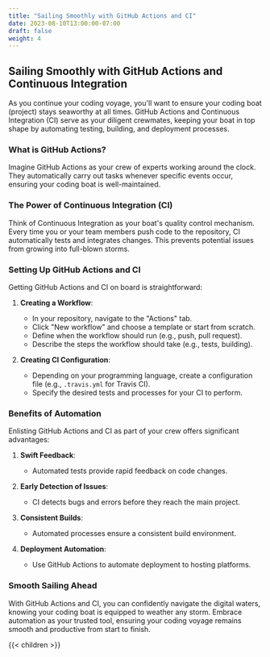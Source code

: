 ```yaml
---
title: "Sailing Smoothly with GitHub Actions and CI"
date: 2023-08-10T13:00:00-07:00
draft: false
weight: 4
---
```


## Sailing Smoothly with GitHub Actions and Continuous Integration

As you continue your coding voyage, you'll want to ensure your coding boat (project) stays seaworthy at all times. GitHub Actions and Continuous Integration (CI) serve as your diligent crewmates, keeping your boat in top shape by automating testing, building, and deployment processes.

### What is GitHub Actions?

Imagine GitHub Actions as your crew of experts working around the clock. They automatically carry out tasks whenever specific events occur, ensuring your coding boat is well-maintained.

### The Power of Continuous Integration (CI)

Think of Continuous Integration as your boat's quality control mechanism. Every time you or your team members push code to the repository, CI automatically tests and integrates changes. This prevents potential issues from growing into full-blown storms.

### Setting Up GitHub Actions and CI

Getting GitHub Actions and CI on board is straightforward:

1. **Creating a Workflow**:
   - In your repository, navigate to the "Actions" tab.
   - Click "New workflow" and choose a template or start from scratch.
   - Define when the workflow should run (e.g., push, pull request).
   - Describe the steps the workflow should take (e.g., tests, building).

2. **Creating CI Configuration**:
   - Depending on your programming language, create a configuration file (e.g., `.travis.yml` for Travis CI).
   - Specify the desired tests and processes for your CI to perform.

### Benefits of Automation

Enlisting GitHub Actions and CI as part of your crew offers significant advantages:

1. **Swift Feedback**:
   - Automated tests provide rapid feedback on code changes.
   
2. **Early Detection of Issues**:
   - CI detects bugs and errors before they reach the main project.

3. **Consistent Builds**:
   - Automated processes ensure a consistent build environment.

4. **Deployment Automation**:
   - Use GitHub Actions to automate deployment to hosting platforms.

### Smooth Sailing Ahead

With GitHub Actions and CI, you can confidently navigate the digital waters, knowing your coding boat is equipped to weather any storm. Embrace automation as your trusted tool, ensuring your coding voyage remains smooth and productive from start to finish.

{{< children >}}
